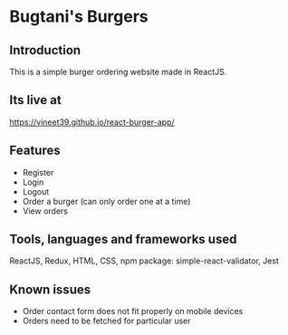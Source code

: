 # Bugtani's Burgers

## Introduction

This is a simple burger ordering website made in ReactJS.

## Its live at

https://vineet39.github.io/react-burger-app/

## Features

* Register
* Login
* Logout
* Order a burger (can only order one at a time)
* View orders 

## Tools, languages and frameworks used 
ReactJS, Redux, HTML, CSS, npm package: simple-react-validator, Jest

## Known issues
* Order contact form does not fit properly on mobile devices
* Orders need to be fetched for particular user














